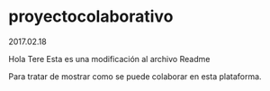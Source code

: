 # proyectocolaborativo

2017.02.18

Hola Tere
Esta es una modificación al archivo Readme

Para tratar de mostrar como se puede colaborar en esta plataforma.
